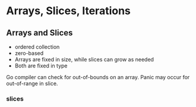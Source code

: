 # Arrays, Slices, Iterations

## Arrays and Slices

* ordered collection
* zero-based
* Arrays are fixed in size, while slices can grow as needed
* Both are fixed in type

Go compiler can check for out-of-bounds on an array.
Panic may occur for out-of-range in slice.

### slices

```go
```
